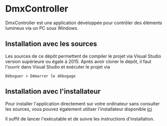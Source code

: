 # DmxController

DmxController est une application développée pour contrôler des éléments lumineux via un PC sous Windows.

## Installation avec les sources

Les sources de ce dépôt permettent de compiler le projet via Visual Studio version supérieure ou égale à 2015. 
Après avoir cloner le dépôt, il faut l'ouvrir dans Visual Studio et exécuter le projet via

    Déboguer > Démarrer le débogage
   
   
## Installation avec l'installateur

Pour installer l'application directement sur votre ordinateur sans consulter les sources, vous pouvez également utiliser l'installateur disponible [ici](https://www.dropbox.com/s/c5tcw9xs6fleaxs/setup.exe?dl=0)

Il suffit de lancer l'exécutable et de suivre les instructions d'installation.
